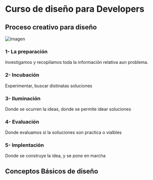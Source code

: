 # Curso de diseño para Developers 

## Proceso creativo para diseño 

  ![imagen](https://user-images.githubusercontent.com/83564327/190044758-fec25828-39a9-4394-8b47-733dc6ea887c.png)

### 1- La preparación 
  
Investigamos y recopilamos toda la información relativa aun problema.
  
### 2- Incubación 

Experimentar, buscar distinatas soluciones 

### 3- Iluminación 

Donde se ocurren la ideas, donde se permite idear soluciones 

### 4- Evaluación 

Donde evaluamos si la soliuciones son practica o vialbles 

### 5- Implentación 

Donde se construye la idea, y se pone en marcha 

## Conceptos Básicos de diseño

